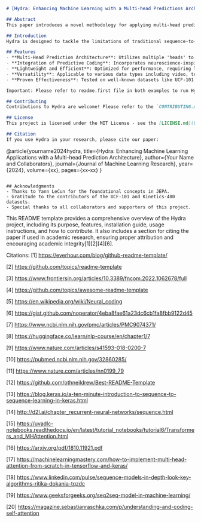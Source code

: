 ```markdown
# [Hydra: Enhancing Machine Learning with a Multi-head Predictions Architecture](https://docs.google.com/document/d/1DmGQNBh9jcew1GY3s90Thr_0YL1KPrXFgbKyGelzhC4/edit?usp=sharing)

## Abstract
This paper introduces a novel methodology for applying multi-head prediction embeddings to sequential data, aiming to enhance performance by selectively focusing on relevant input parts and addressing the constraints of fixed-length encoding in traditional sequence-to-sequence models. Building upon Yann LeCun’s Joint Embeddings Predictive Architecture (JEPA) and integrating concepts from neuroscience, particularly predictive coding, the proposed approach seeks to seamlessly integrate training and prediction, advocating for a shift towards online learning principles. We propose lightweight methods to achieve this goal, which are more efficient than current GPU-intensive methods. While the implementation primarily focuses on video data, the methodology is equally applicable to text and other modalities. We also present a theoretical framework, methodology, and results from applying the approach to publicly available datasets such as UCF-101 showcasing its potential in advancing machine learning capabilities.

## Introduction
Hydra is designed to tackle the limitations of traditional sequence-to-sequence models by introducing a multi-head prediction architecture. This architecture allows for a dynamic focus on different parts of the input data, enhancing the model's ability to learn from complex sequences without the need for extensive computational resources.

## Features
- **Multi-Head Prediction Architecture**: Utilizes multiple 'heads' to focus on various aspects of the input data, improving accuracy and learning speed.
- **Integration of Predictive Coding**: Incorporates neuroscience-inspired predictive coding to enhance data processing efficiency.
- **Lightweight and Efficient**: Optimized for performance, requiring less computational power than traditional models.
- **Versatility**: Applicable to various data types including video, text, and more.
- **Proven Effectiveness**: Tested on well-known datasets like UCF-101 with promising results.

Important: Please refer to readme.first file in both examples to run Hydra

## Contributing
Contributions to Hydra are welcome! Please refer to the `CONTRIBUTING.md` file for guidelines on how to make contributions.

## License
This project is licensed under the MIT License - see the [LICENSE.md](LICENSE.md) file for details.

## Citation
If you use Hydra in your research, please cite our paper:
```
@article{yourname2024hydra,
  title={Hydra: Enhancing Machine Learning Applications with a Multi-head Prediction Architecture},
  author={Your Name and Collaborators},
  journal={Journal of Machine Learning Research},
  year={2024},
  volume={xx},
  pages={xx-xx}
}
```

## Acknowledgments
- Thanks to Yann LeCun for the foundational concepts in JEPA.
- Gratitude to the contributors of the UCF-101 and Kinetics-400 datasets.
- Special thanks to all collaborators and supporters of this project.
```

This README template provides a comprehensive overview of the Hydra project, including its purpose, features, installation guide, usage instructions, and how to contribute. It also includes a section for citing the paper if used in academic research, ensuring proper attribution and encouraging academic integrity[1][2][4][6].

Citations:
[1] https://everhour.com/blog/github-readme-template/

[2] https://github.com/topics/readme-template

[3] https://www.frontiersin.org/articles/10.3389/fncom.2022.1062678/full

[4] https://github.com/topics/awesome-readme-template

[5] https://en.wikipedia.org/wiki/Neural_coding

[6] https://gist.github.com/noperator/4eba8fae61a23dc6cb1fa8fbb9122d45

[7] https://www.ncbi.nlm.nih.gov/pmc/articles/PMC9074371/

[8] https://huggingface.co/learn/nlp-course/en/chapter1/7

[9] https://www.nature.com/articles/s41593-018-0200-7

[10] https://pubmed.ncbi.nlm.nih.gov/32860285/

[11] https://www.nature.com/articles/nn0199_79

[12] https://github.com/othneildrew/Best-README-Template

[13] https://blog.keras.io/a-ten-minute-introduction-to-sequence-to-sequence-learning-in-keras.html

[14] http://d2l.ai/chapter_recurrent-neural-networks/sequence.html

[15] https://uvadlc-notebooks.readthedocs.io/en/latest/tutorial_notebooks/tutorial6/Transformers_and_MHAttention.html

[16] https://arxiv.org/pdf/1810.11921.pdf

[17] https://machinelearningmastery.com/how-to-implement-multi-head-attention-from-scratch-in-tensorflow-and-keras/

[18] https://www.linkedin.com/pulse/sequence-models-in-depth-look-key-algorithms-ritika-dokania-tqzdc

[19] https://www.geeksforgeeks.org/seq2seq-model-in-machine-learning/

[20] https://magazine.sebastianraschka.com/p/understanding-and-coding-self-attention
